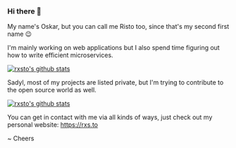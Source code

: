 ### Hi there 👋

My name's Oskar, but you can call me Risto too, since that's my second first name 😉

I'm mainly working on web applications but I also spend time figuring out how to write efficient microservices.

[![rxsto's github stats](https://github-readme-stats.vercel.app/api/top-langs/?username=rxsto&layout=compact)](https://github.com/anuraghazra/github-readme-stats)

Sadyl, most of my projects are listed private, but I'm trying to contribute to the open source world as well.

[![rxsto's github stats](https://github-readme-stats.vercel.app/api?username=rxsto&include_all_commits=true)](https://github.com/anuraghazra/github-readme-stats)

You can get in contact with me via all kinds of ways, just check out my personal website: https://rxs.to

~ Cheers
